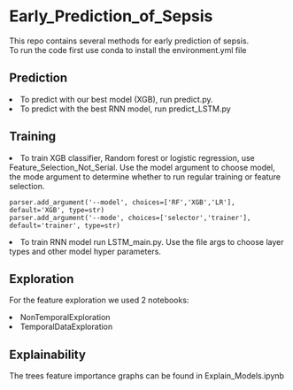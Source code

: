# Early_Prediction_of_Sepsis

This repo contains several methods for early prediction of sepsis. <br> 
To run the code first use conda to install the environment.yml file

## Prediction

<li> To predict with our best model (XGB), run predict.py. </li>
<li> To predict with the best RNN model, run predict_LSTM.py </li>

## Training

<li> To train XGB classifier, Random forest or logistic regression, use Feature_Selection_Not_Serial.
  Use the model argument to choose model, the mode argument to determine whether to run regular training or feature selection.

    parser.add_argument('--model', choices=['RF','XGB','LR'], default='XGB', type=str)
    parser.add_argument('--mode', choices=['selector','trainer'], default='trainer', type=str)
</li>
<li> To train RNN model run LSTM_main.py. Use the file args to choose layer types and other model hyper parameters.  </li>
 
## Exploration
For the feature exploration we used 2 notebooks:
<li> NonTemporalExploration </li>
<li> TemporalDataExploration </li>

## Explainability

The trees feature importance graphs can be found in Explain_Models.ipynb